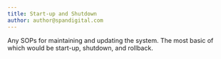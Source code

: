 ```yaml
---
title: Start-up and Shutdown
author: author@spandigital.com
---
```


Any SOPs for maintaining and updating the system. The most basic of which would be start-up, shutdown, and rollback.

